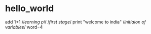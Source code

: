 hello_world
===========
add 1+1
/*learning pi*/
/*first stage*/
print "welcome to india"
/*initiaion of variables*/
word=4


